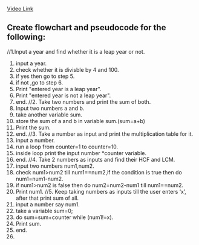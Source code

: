 [Video Link](https://youtu.be/lhELGQAV4gg)

## Create flowchart and pseudocode for the following:
//1.Input a year and find whether it is a leap year or not. 
1. input a year.
2. check whether it is divisble by 4 and 100.
3. if yes then go to step 5.
4. if not ,go to step 6.
5. Print "entered year is a leap year".
6. Print "entered year is not a leap year".
7. end.
//2. Take two numbers and print the sum of both.
1. Input two numbers a and b.
2. take another variable sum.
3. store the sum of a and b in variable sum.(sum=a+b)
4. Print the sum.
5. end.
//3. Take a number as input and print the multiplication table for it.
1. input a number.
2. run a loop from counter=1 to counter=10.
3. inside loop print the input number *counter variable.
4. end.
//4. Take 2 numbers as inputs and find their HCF and LCM.
1. input two numbers num1,num2.
2. check num1>num2 till num1==num2,if the condition is true then do num1=num1-num2.
3. if num1>num2 is false then do num2=num2-num1 till num1==num2.
4. Print num1.
//5. Keep taking numbers as inputs till the user enters ‘x’, after that print sum of all.
1. input a number say num1.
2. take a variable sum=0;
3. do sum=sum+counter while (num1!=x).
4. Print sum.
5. end.
6. 
   
